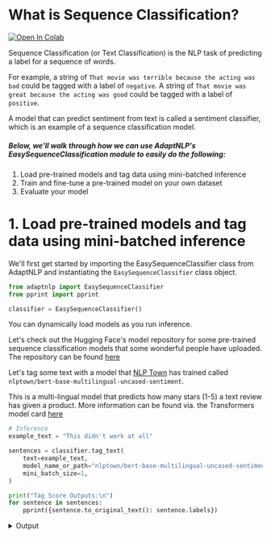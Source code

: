 # What is Sequence Classification?

[![Open In Colab](https://colab.research.google.com/assets/colab-badge.svg)](https://colab.research.google.com/github/Novetta/adaptnlp/blob/master/tutorials/2.%20Sequence%20Classification/Easy%20Sequence%20Classifier.ipynb)

Sequence Classification (or Text Classification) is the NLP task of predicting a label for a sequence of words.

For example, a string of `That movie was terrible because the acting was bad` could be tagged with a label of `negative`. A string of `That movie was great because the acting was good` could be tagged with a label of `positive`.

A model that can predict sentiment from text is called a sentiment classifier, which is an example of a sequence classification model.

##### Below, we'll walk through how we can use AdaptNLP's EasySequenceClassification module to easily do the following:
1. Load pre-trained models and tag data using mini-batched inference
2. Train and fine-tune a pre-trained model on your own dataset
3. Evaluate your model

# 1. Load pre-trained models and tag data using mini-batched inference

We'll first get started by importing the EasySequenceClassifier class from AdaptNLP and instantiating the
`EasySequenceClassifier` class object.


```python
from adaptnlp import EasySequenceClassifier
from pprint import pprint

classifier = EasySequenceClassifier()
```

You can dynamically load models as you run inference.

Let's check out the Hugging Face's model repository for some pre-trained sequence classification models that some wonderful people have uploaded. The repository can be found [here](https://huggingface.co/models?search=&sort=downloads&filter=text-classification)

Let's tag some text with a model that [NLP Town](https://www.nlp.town/) has trained called `nlptown/bert-base-multilingual-uncased-sentiment`.

This is a multi-lingual model that predicts how many stars (1-5) a text review has given a product. More information can be found via. the Transformers model card [here](https://huggingface.co/nlptown/bert-base-multilingual-uncased-sentiment)


```python
# Inference
example_text = "This didn't work at all"

sentences = classifier.tag_text(
    text=example_text,
    model_name_or_path="nlptown/bert-base-multilingual-uncased-sentiment",
    mini_batch_size=1,
)

print("Tag Score Outputs:\n")
for sentence in sentences:
    pprint({sentence.to_original_text(): sentence.labels})
```
<details class = "summary">
<summary>Output</summary>
```python
    2020-08-31 02:21:25,011 loading file nlptown/bert-base-multilingual-uncased-sentiment


    Predicting text: 100%|██████████| 1/1 [00:00<00:00, 98.67it/s]

    Tag Score Outputs:
    
    {"This didn't work at all": [1 star (0.8421),
                                 2 stars (0.1379),
                                 3 stars (0.018),
                                 4 stars (0.0012),
                                 5 stars (0.0007)]}
```
</details>



```python
multiple_text = ["This didn't work well at all.",
                 "I really liked it.",
                 "It was really useful.",
                 "It broke after I bought it."]

sentences = classifier.tag_text(
    text=multiple_text,
    model_name_or_path="nlptown/bert-base-multilingual-uncased-sentiment",
    mini_batch_size=2
)

print("Tag Score Outputs:\n")
for sentence in sentences:
    pprint({sentence.to_original_text(): sentence.labels})
```

<details class = "summary">
<summary>Output</summary>
```python
    Predicting text: 100%|██████████| 2/2 [00:00<00:00, 131.57it/s]

    Tag Score Outputs:
    
    {"This didn't work well at all.": [1 star (0.622),
                                       2 stars (0.3356),
                                       3 stars (0.0403),
                                       4 stars (0.0016),
                                       5 stars (0.0005)]}
    {'I really liked it.': [1 star (0.0032),
                            2 stars (0.0048),
                            3 stars (0.054),
                            4 stars (0.4813),
                            5 stars (0.4567)]}
    {'It was really useful.': [1 star (0.006),
                               2 stars (0.0093),
                               3 stars (0.0701),
                               4 stars (0.4136),
                               5 stars (0.501)]}
    {'It broke after I bought it.': [1 star (0.4489),
                                     2 stars (0.3935),
                                     3 stars (0.1416),
                                     4 stars (0.0121),
                                     5 stars (0.0039)]}
```

</details>

    


!!!note
    The output is going to be a probility distribution of what the text should be tagged. If you're running this on a GPU, you can specify the `mini_batch_size` parameter to run mini-batch inference against your data for faster run time.

You can set `model_name_or_path` to any of Transformer's or Flair's pre-trained sequence classification models. Transformers models are again located [here](https://huggingface.co/models). You can also pass in the path of a custom trained Transformers model.

Let's tag some text with another model, specifically Oliver Guhr's German sentiment model called `oliverguhr/german-sentiment-bert`.


```python
# Predict
german_text = ["Das hat überhaupt nicht gut funktioniert.",
               "Ich mochte es wirklich.",
               "Es war wirklich nützlich.",
               "Es ist kaputt gegangen, nachdem ich es gekauft habe."]
sentences = classifier.tag_text(
    german_text,
    model_name_or_path="oliverguhr/german-sentiment-bert",
    mini_batch_size=1
)

print("Tag Score Outputs:\n")
for sentence in sentences:
    pprint({sentence.to_original_text(): sentence.labels})
```

<details class = "summary">
<summary>Output</summary>
```python
    2020-08-31 02:21:39,109 loading file oliverguhr/german-sentiment-bert


    Predicting text: 100%|██████████| 4/4 [00:00<00:00, 132.76it/s]

    Tag Score Outputs:
    
    {'Das hat überhaupt nicht gut funktioniert.': [positive (0.0008),
                                                   negative (0.9991),
                                                   neutral (0.0)]}
    {'Ich mochte es wirklich.': [positive (0.7023),
                                 negative (0.2029),
                                 neutral (0.0947)]}
    {'Es war wirklich nützlich.': [positive (0.9813),
                                   negative (0.0184),
                                   neutral (0.0002)]}
    {'Es ist kaputt gegangen, nachdem ich es gekauft habe.': [positive (0.0042),
                                                              negative (0.9957),
                                                              neutral (0.0001)]}
```
</details>


    


Don't forget you can still quickly run inference with the multi-lingual review sentiment model you loaded in earlier(memory permitting)! Just change the `model_name_or_path` param to the model you used before.


```python
# Predict
german_text = ["Das hat überhaupt nicht gut funktioniert.",
               "Ich mochte es wirklich.",
               "Es war wirklich nützlich.",
               "Es ist kaputt gegangen, nachdem ich es gekauft habe."]
sentences = classifier.tag_text(
    german_text,
    model_name_or_path="nlptown/bert-base-multilingual-uncased-sentiment",
    mini_batch_size=1
)

print("Tag Score Outputs:\n")
for sentence in sentences:
    pprint({sentence.to_original_text(): sentence.labels})
```

<details class = "summary">
<summary>Output</summary>
```python
    Predicting text: 100%|██████████| 4/4 [00:00<00:00, 107.33it/s]

    Tag Score Outputs:
    
    {'Das hat überhaupt nicht gut funktioniert.': [1 star (0.7224),
                                                   2 stars (0.2326),
                                                   3 stars (0.0418),
                                                   4 stars (0.0024),
                                                   5 stars (0.0008)]}
    {'Ich mochte es wirklich.': [1 star (0.0092),
                                 2 stars (0.0097),
                                 3 stars (0.0582),
                                 4 stars (0.3038),
                                 5 stars (0.6191)]}
    {'Es war wirklich nützlich.': [1 star (0.0124),
                                   2 stars (0.0158),
                                   3 stars (0.0853),
                                   4 stars (0.3754),
                                   5 stars (0.5111)]}
    {'Es ist kaputt gegangen, nachdem ich es gekauft habe.': [1 star (0.5459),
                                                              2 stars (0.3205),
                                                              3 stars (0.12),
                                                              4 stars (0.0104),
                                                              5 stars (0.0032)]}
```
</details>


    


Let's release the german sentiment model to free up some memory for our next step...training! 


```python
classifier.release_model(model_name_or_path="oliverguhr/german-sentiment-bert")
```

# 2. Train and fine-tune a pre-trained model on your own dataset

Let's imagine you have your own dataset with text/label pairs you'd like to create a sequence classification model for.

With the easy sequence classifier, you can take advantage of transfer learning by fine-tuning pre-trained models on your own custom datasets.

!!!note
    The `EasySequenceClassifier` is integrated heavily with the `nlp.Dataset` and `transformers.Trainer` class objects, so please check out the [nlp](https://huggingface.co/nlp) and [transformers](https://huggingface.co/transformers) documentation for more information.

We'll first need a "custom" dataset to start training our model. Our `EasySequenceClassifier.train()` method can run with either `nlp.Dataset` objects or CSV data file paths. Since the nlp library makes it so easy, we'll use the `nlp.load_dataset()` method to load in the IMDB Sentiment dataset. We'll show an example with a CSV later. 


```python
from nlp import load_dataset

train_dataset, eval_dataset = load_dataset('imdb', split=['train', 'test'])
# Uncomment below if you want to use less data so you don't spend an hour+ on training and evaluation
train_dataset, eval_dataset = load_dataset('imdb', split=['train[:1%]', 'test[:1%]'])

pprint(vars(train_dataset.info))
```
<details class = "summary">
<summary>Output</summary>
```python
    {'builder_name': 'imdb',
     'citation': '@InProceedings{maas-EtAl:2011:ACL-HLT2011,\n'
                 '  author    = {Maas, Andrew L.  and  Daly, Raymond E.  and  '
                 'Pham, Peter T.  and  Huang, Dan  and  Ng, Andrew Y.  and  Potts, '
                 'Christopher},\n'
                 '  title     = {Learning Word Vectors for Sentiment Analysis},\n'
                 '  booktitle = {Proceedings of the 49th Annual Meeting of the '
                 'Association for Computational Linguistics: Human Language '
                 'Technologies},\n'
                 '  month     = {June},\n'
                 '  year      = {2011},\n'
                 '  address   = {Portland, Oregon, USA},\n'
                 '  publisher = {Association for Computational Linguistics},\n'
                 '  pages     = {142--150},\n'
                 '  url       = {http://www.aclweb.org/anthology/P11-1015}\n'
                 '}\n',
     'config_name': 'plain_text',
     'dataset_size': 133190346,
     'description': 'Large Movie Review Dataset.\n'
                    'This is a dataset for binary sentiment classification '
                    'containing substantially more data than previous benchmark '
                    'datasets. We provide a set of 25,000 highly polar movie '
                    'reviews for training, and 25,000 for testing. There is '
                    'additional unlabeled data for use as well.',
     'download_checksums': {'http://ai.stanford.edu/~amaas/data/sentiment/aclImdb_v1.tar.gz': {'checksum': 'c40f74a18d3b61f90feba1e17730e0d38e8b97c05fde7008942e91923d1658fe',
                                                                                               'num_bytes': 84125825}},
     'download_size': 84125825,
     'features': {'label': ClassLabel(num_classes=2, names=['neg', 'pos'], names_file=None, id=None),
                  'text': Value(dtype='string', id=None)},
     'homepage': 'http://ai.stanford.edu/~amaas/data/sentiment/',
     'license': '',
     'post_processed': PostProcessedInfo(features=None, resources_checksums={'train': {}, 'test': {}, 'unsupervised': {}, 'train[:10%]': {}, 'train[:1%]': {}, 'test[:1%]': {}}),
     'post_processing_size': 0,
     'size_in_bytes': 217316171,
     'splits': {'test': SplitInfo(name='test', num_bytes=32650697, num_examples=25000, dataset_name='imdb'),
                'train': SplitInfo(name='train', num_bytes=33432835, num_examples=25000, dataset_name='imdb'),
                'unsupervised': SplitInfo(name='unsupervised', num_bytes=67106814, num_examples=50000, dataset_name='imdb')},
     'supervised_keys': None,
     'version': 1.0.0}


Let's take a brief look at what the IMDB Sentiment dataset looks like. We can see that the label column has two classes of 0 and 1. You can see the name of the classes mapped to the integers with `train_dataset.features["names"]`.
```
</details>

```python
train_dataset.set_format(type="pandas", columns=["text", "label"])
train_dataset[:]
```



<details class = "summary">
<summary>Output</summary>

<div>
<style scoped>
    .dataframe tbody tr th:only-of-type {
        vertical-align: middle;
    }

    .dataframe tbody tr th {
        vertical-align: top;
    }

    .dataframe thead th {
        text-align: right;
    }
</style>
<table border="1" class="dataframe">
  <thead>
    <tr style="text-align: right;">
      <th></th>
      <th>label</th>
      <th>text</th>
    </tr>
  </thead>
  <tbody>
    <tr>
      <th>0</th>
      <td>1</td>
      <td>Bromwell High is a cartoon comedy. It ran at t...</td>
    </tr>
    <tr>
      <th>1</th>
      <td>1</td>
      <td>Homelessness (or Houselessness as George Carli...</td>
    </tr>
    <tr>
      <th>2</th>
      <td>1</td>
      <td>Brilliant over-acting by Lesley Ann Warren. Be...</td>
    </tr>
    <tr>
      <th>3</th>
      <td>1</td>
      <td>This is easily the most underrated film inn th...</td>
    </tr>
    <tr>
      <th>4</th>
      <td>1</td>
      <td>This is not the typical Mel Brooks film. It wa...</td>
    </tr>
    <tr>
      <th>...</th>
      <td>...</td>
      <td>...</td>
    </tr>
    <tr>
      <th>245</th>
      <td>1</td>
      <td>That hilarious line is typical of what these n...</td>
    </tr>
    <tr>
      <th>246</th>
      <td>1</td>
      <td>Faith and Mortality... viewed through the lens...</td>
    </tr>
    <tr>
      <th>247</th>
      <td>1</td>
      <td>The unlikely duo of Zero Mostel and Harry Bela...</td>
    </tr>
    <tr>
      <th>248</th>
      <td>1</td>
      <td>*some spoilers*&lt;br /&gt;&lt;br /&gt;I was pleasantly su...</td>
    </tr>
    <tr>
      <th>249</th>
      <td>1</td>
      <td>... and I DO mean it. If not literally (after ...</td>
    </tr>
  </tbody>
</table>
<p>250 rows × 2 columns</p>
</div>

</details>


```python
# We just run this to reformat back to a 'python' dataset
train_dataset.set_format(columns=["text", "label"])
```

Uncomment below to see training done with CSV files. The cell below will just save the `nlp.Dataset` objects you have in `train_dataset` and `eval_dataset` as CSVs and will train the model with the CSV file paths. Ignore to just continue to training.


```python
#train_dataset.set_format(type="pandas", columns=["text", "label"])
#eval_dataset.set_format(type="pandas", columns=["text", "label"])

#train_dataset[:].to_csv("./IMDB train.csv", index=False)
#eval_dataset[:].to_csv("./IMDB eval.csv", index=False)

#train_dataset = "./IMDB train.csv"
#eval_dataset = "./IMDB eval.csv"
```

One of the first things we'll need to specify before we start training are the training arguments. Training arguments consist mainly of the hyperparameters we want to provide the model. These may include batch size, initial learning rate, number of epochs, etc.

We will be using the `transformers.TrainingArguments` data class to store our training args. These are compatible with the `transformers.Trainer` as well as AdaptNLP's train methods. For more documention on the `TrainingArguments` class, please look [here](https://huggingface.co/transformers/main_classes/trainer.html#trainingarguments). There are a lot of arguments available, but we will pass in the important args and use default values for the rest.

The training arguments below specify the output directory for you model and checkpoints.


```python
from transformers import TrainingArguments

training_args = TrainingArguments(
    output_dir='./models',
    num_train_epochs=1,
    per_device_train_batch_size=4,
    per_device_eval_batch_size=4,
    warmup_steps=500,
    weight_decay=0.01,
    evaluate_during_training=True,
    logging_dir='./logs',
    save_steps=100
)
```

Now we can run the built-in `train()` method by passing in the training arguments. The training method will also be where you specify your data arguments which include the your train and eval datasets, the pre-trained model ID (this should have been loaded from your earlier cells, but can be loaded dynamically), text column name, label column name, and ordered label names (only required if loading in paths to CSV data file for dataset args).

Please checkout AdaptNLP's package reference for more information [here](https://novetta.github.io/adaptnlp/class-api/sequence-classifier-module.html).


```python
classifier.train(training_args=training_args,
                 train_dataset=train_dataset,
                 eval_dataset=eval_dataset,
                 model_name_or_path="nlptown/bert-base-multilingual-uncased-sentiment",
                 text_col_nm="text",
                 label_col_nm="label",
                 label_names=["positive","negative"]
                )
```

# Evaluate your model 

After training, you can evaluate the model with the eval dataset you passed in for training.


```python
classifier.evaluate(model_name_or_path="nlptown/bert-base-multilingual-uncased-sentiment")
```

Now you can see it's a little weird that we're still using the `model_name_or_path` of the pre-trained model we fine-tuned and took advantage of via. transfer learning. We can release the model we've fine-tuned, and then load it back in using the directory that we've serialized the fine-tuned model. 


```python
classifier.release_model(model_name_or_path="nlptown/bert-base-multilingual-uncased-sentiment")
```


```python
sentences = classifier.tag_text(
    multiple_text,
    model_name_or_path="./models",
    mini_batch_size=1
)

print("Tag Score Outputs:\n")
for sentence in sentences:
    pprint({sentence.to_original_text(): sentence.labels})
```

<details class = "summary">
<summary>Output</summary>
```python
    Predicting text: 100%|██████████| 4/4 [00:00<00:00, 122.16it/s]

    Tag Score Outputs:
    
    {"This didn't work well at all.": [neg (0.7344), pos (0.2656)]}
    {'I really liked it.': [neg (0.2935), pos (0.7065)]}
    {'It was really useful.': [neg (0.3237), pos (0.6763)]}
    {'It broke after I bought it.': [neg (0.6209), pos (0.3791)]}
```
</details>


    


And we're done!